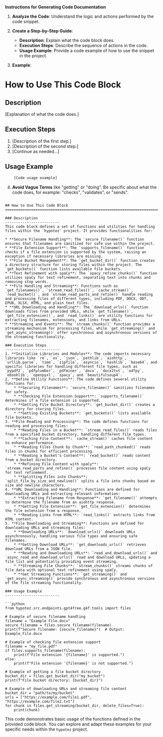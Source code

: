 **Instructions for Generating Code Documentation**

1. **Analyze the Code**: Understand the logic and actions performed by the code snippet.

2. **Create a Step-by-Step Guide**:
    - **Description**: Explain what the code block does.
    - **Execution Steps**: Describe the sequence of actions in the code.
    - **Usage Example**: Provide a code example of how to use the snippet in the project.

3. **Example**:

How to Use This Code Block
========================================================================================

Description
-------------------------
[Explanation of what the code does.]

Execution Steps
-------------------------
1. [Description of the first step.]
2. [Description of the second step.]
3. [Continue as needed...]

Usage Example
-------------------------

```python
    [Code usage example]
```

4. **Avoid Vague Terms** like "getting" or "doing". Be specific about what the code does, for example: "checks", "validates", or "sends".
```

## How to Use This Code Block
========================================================================================

### Description
-------------------------
This code block defines a set of functions and utilities for handling files within the `hypotez` project. It provides functionalities for:

* **Secure Filename Handling**: The `secure_filename()` function ensures that filenames are sanitized for safe use within the project.
* **File Extension Support**: The `supports_filename()` function checks if a file extension is supported by the system, raising an exception if necessary libraries are missing.
* **File Bucket Management**: The `get_bucket_dir()` function creates a directory structure for storing files within the project. The `get_buckets()` function lists available file buckets.
* **Text Refinement with spaCy**: The `spacy_refine_chunks()` function utilizes spaCy for text refinement, separating text into chunks and removing stop words.
* **File Handling and Streaming**: Functions such as `get_filenames()`, `stream_read_files()`, `cache_stream()`, `read_bucket()`, and `stream_read_parts_and_refine()` handle reading and processing files of different types, including PDF, DOCX, ODT, EPUB, XLSX, HTML, and plain text files.
* **URL Downloading and Handling**: The `download_urls()` function downloads files from provided URLs, while `get_filename()`, `get_file_extension()`, and `read_links()` are utility functions for extracting filenames, extensions, and links from URLs.
* **Streaming and Events**: The `stream_chunks()` function provides a streaming mechanism for processing files, while `get_streaming()` and `get_async_streaming()` offer synchronous and asynchronous versions of the streaming functionality.

### Execution Steps
-------------------------
1. **Initialize Libraries and Modules**: The code imports necessary libraries like `re`, `os`, `json`, `pathlib`, `aiohttp`, `urllib.parse`, `time`, `zipfile`, `asyncio`, `hashlib`, `base64`, and specific libraries for handling different file types, such as `pypdf2`, `pdfplumber`, `pdfminer`, `docx`, `docx2txt`, `odfpy`, `ebooklib`, `openpyxl`, `spacy`, and `beautifulsoup4`. 
2. **Define Utility Functions**: The code defines several utility functions for:
    * **Securing Filenames**: `secure_filename()` sanitizes filenames for safety.
    * **Checking File Extension Support**: `supports_filename()` determines if a file extension is supported.
    * **Getting File Bucket Directory**: `get_bucket_dir()` creates a directory for storing files.
    * **Getting Existing Buckets**: `get_buckets()` lists available file buckets.
3. **File Reading and Processing**: The code defines functions for reading and processing files:
    * **Reading Files in a Bucket**: `stream_read_files()` reads files from a specified bucket directory, handling different file types.
    * **Caching File Content**: `cache_stream()` caches file content to enhance performance.
    * **Reading Files Chunk by Chunk**: `read_path_chunked()` reads files in chunks for efficient processing.
    * **Reading a Bucket's Content**: `read_bucket()` reads content from a bucket directory.
    * **Refining File Content with spaCy**: `stream_read_parts_and_refine()` processes file content using spaCy for text refinement.
    * **Splitting Files into Chunks**: `split_file_by_size_and_newline()` splits a file into chunks based on size and newline characters.
4. **URL Downloading and Handling**: Functions are defined for downloading URLs and extracting relevant information:
    * **Extracting Filename from Response**: `get_filename()` attempts to determine the filename from an aiohttp response.
    * **Getting File Extension**: `get_file_extension()` determines the file extension from a response.
    * **Reading Links from HTML**: `read_links()` extracts links from HTML content.
5. **File Downloading and Streaming**: Functions are defined for downloading URLs and streaming files:
    * **Downloading URLs**: `download_urls()` downloads URLs asynchronously, handling various file types and ensuring safe filenames.
    * **Getting Download URLs**: `get_downloads_urls()` retrieves download URLs from a JSON file.
    * **Reading and Downloading URLs**: `read_and_download_urls()` and `async_read_and_download_urls()` read and download URLs, updating a file list and potentially providing event streaming.
    * **Streaming File Chunks**: `stream_chunks()` streams chunks of file data with optional text refinement using spaCy.
    * **Get Streaming Functions**: `get_streaming()` and `get_async_streaming()` provide synchronous and asynchronous versions of the file streaming functionality.

### Usage Example
-------------------------

```python
from hypotez.src.endpoints.gpt4free.g4f.tools import files

# Example of secure filename handling
filename = "Example File.docx"
secure_filename = files.secure_filename(filename)
print(f"Secure filename: {secure_filename}")  # Output: Example_File.docx

# Example of checking file extension support
filename = "my_file.pdf"
if files.supports_filename(filename):
    print(f"File extension '{filename}' is supported.")
else:
    print(f"File extension '{filename}' is not supported.")

# Example of getting a file bucket directory
bucket_dir = files.get_bucket_dir("my_bucket")
print(f"File bucket directory: {bucket_dir}")

# Example of downloading URLs and streaming file content
bucket_dir = "path/to/my/bucket"
urls = ["https://example.com/file1.pdf", "https://example.com/file2.txt"]
for chunk in files.get_streaming(bucket_dir, delete_files=True):
    print(chunk)
```

This code demonstrates basic usage of the functions defined in the provided code block. You can explore and adapt these examples for your specific needs within the `hypotez` project.